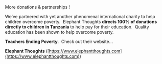 

More donations & partnerships !

We’ve partnered with yet another phenomenal international charity to help children overcome poverty. &nbsp;Elephant Thoughts **directs 100% of donations directly to children in Tanzania** to help pay for their education. &nbsp;Quality education has been shown to help overcome poverty. &nbsp;

**Teachers Ending Poverty**. &nbsp;Check out their website...

**Elephant Thoughts** ([https://www.elephantthoughts.com](https://www.elephantthoughts.com))